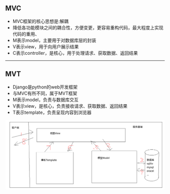 ## MVC

* MVC框架的核心思想是:解耦
* 降低各功能模块之间的耦合性，方便变更，更容易重构代码，最大程度上实现代码的重用、
* M表示model，主要用于对数据库层的封装
* V表示view，用于向用户展示结果
* C表示controller，是核心，用于处理请求、获取数据、返回结果

---

## MVT

* Django是python的web开发框架
* 与MVC有所不同，属于MVT框架
* M表示model，负责与数据库交互
* V表示view，是核心，负责接收请求、获取数据、返回结果
* T表示template，负责呈现内容到浏览器

![](/assets/mvtimage.png)



